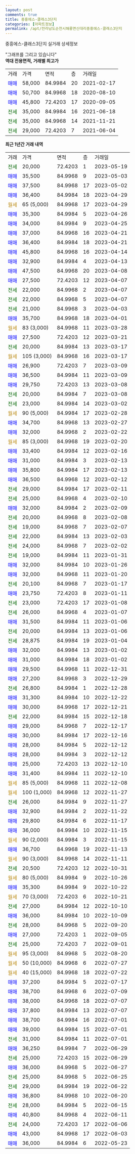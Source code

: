 ```yaml
---
layout: post
comments: true
title: 중흥에스-클래스3단지
categories: [아파트정보]
permalink: /apt/전라남도순천시해룡면신대리중흥에스-클래스3단지
---
```


중흥에스-클래스3단지 실거래 상세정보

<script type="text/javascript">
  google.charts.load('current', {'packages':['line', 'corechart']});
  google.charts.setOnLoadCallback(drawChart);

  function drawChart() {
    var data = new google.visualization.DataTable();
    data.addColumn('date', '거래일');
    data.addColumn('number', "매매");
    data.addColumn('number', "전세");
    data.addColumn('number', "전매");

    data.addRows([[new Date(Date.parse("2023-05-19")), null, 20000, null], [new Date(Date.parse("2023-05-03")), 35500, null, null], [new Date(Date.parse("2023-05-02")), 37500, null, null], [new Date(Date.parse("2023-04-29")), 36400, null, null], [new Date(Date.parse("2023-04-29")), null, null, null], [new Date(Date.parse("2023-04-26")), 35300, null, null], [new Date(Date.parse("2023-04-25")), 34000, null, null], [new Date(Date.parse("2023-04-21")), 37000, null, null], [new Date(Date.parse("2023-04-21")), 36400, null, null], [new Date(Date.parse("2023-04-14")), 45800, null, null], [new Date(Date.parse("2023-04-13")), 32900, null, null], [new Date(Date.parse("2023-04-08")), 47500, null, null], [new Date(Date.parse("2023-04-07")), 27500, null, null], [new Date(Date.parse("2023-04-07")), null, 22000, null], [new Date(Date.parse("2023-04-07")), null, 22000, null], [new Date(Date.parse("2023-04-03")), null, 21000, null], [new Date(Date.parse("2023-04-01")), 35700, null, null], [new Date(Date.parse("2023-03-28")), null, null, null], [new Date(Date.parse("2023-03-21")), 27500, null, null], [new Date(Date.parse("2023-03-17")), null, 20000, null], [new Date(Date.parse("2023-03-17")), null, null, null], [new Date(Date.parse("2023-03-09")), 26900, null, null], [new Date(Date.parse("2023-03-09")), 36500, null, null], [new Date(Date.parse("2023-03-08")), 29750, null, null], [new Date(Date.parse("2023-03-08")), null, 20000, null], [new Date(Date.parse("2023-03-02")), null, 23000, null], [new Date(Date.parse("2023-02-28")), null, null, null], [new Date(Date.parse("2023-02-27")), 34700, null, null], [new Date(Date.parse("2023-02-22")), 32000, null, null], [new Date(Date.parse("2023-02-20")), null, null, null], [new Date(Date.parse("2023-02-16")), 33400, null, null], [new Date(Date.parse("2023-02-13")), 31000, null, null], [new Date(Date.parse("2023-02-13")), 35800, null, null], [new Date(Date.parse("2023-02-12")), 36500, null, null], [new Date(Date.parse("2023-02-11")), null, 29000, null], [new Date(Date.parse("2023-02-10")), null, 25000, null], [new Date(Date.parse("2023-02-09")), 32000, null, null], [new Date(Date.parse("2023-02-08")), null, 20000, null], [new Date(Date.parse("2023-02-07")), null, 19000, null], [new Date(Date.parse("2023-02-03")), null, 22000, null], [new Date(Date.parse("2023-02-02")), null, 24000, null], [new Date(Date.parse("2023-01-31")), null, 19000, null], [new Date(Date.parse("2023-01-26")), 32000, null, null], [new Date(Date.parse("2023-01-20")), 32000, null, null], [new Date(Date.parse("2023-01-17")), null, 20100, null], [new Date(Date.parse("2023-01-11")), 23750, null, null], [new Date(Date.parse("2023-01-08")), null, 23000, null], [new Date(Date.parse("2023-01-07")), null, 26000, null], [new Date(Date.parse("2023-01-06")), 31500, null, null], [new Date(Date.parse("2023-01-06")), null, 20000, null], [new Date(Date.parse("2023-01-04")), null, 28875, null], [new Date(Date.parse("2023-01-02")), 32000, null, null], [new Date(Date.parse("2023-01-02")), 31000, null, null], [new Date(Date.parse("2022-12-31")), 29500, null, null], [new Date(Date.parse("2022-12-29")), 27200, null, null], [new Date(Date.parse("2022-12-28")), null, 26800, null], [new Date(Date.parse("2022-12-22")), 31300, null, null], [new Date(Date.parse("2022-12-21")), 30000, null, null], [new Date(Date.parse("2022-12-18")), null, 22000, null], [new Date(Date.parse("2022-12-17")), 29000, null, null], [new Date(Date.parse("2022-12-16")), 30000, null, null], [new Date(Date.parse("2022-12-12")), 28000, null, null], [new Date(Date.parse("2022-12-12")), 28000, null, null], [new Date(Date.parse("2022-12-10")), 25000, null, null], [new Date(Date.parse("2022-12-10")), 31400, null, null], [new Date(Date.parse("2022-12-08")), null, null, null], [new Date(Date.parse("2022-11-27")), null, null, null], [new Date(Date.parse("2022-11-27")), null, 26000, null], [new Date(Date.parse("2022-11-22")), 32900, null, null], [new Date(Date.parse("2022-11-17")), 29800, null, null], [new Date(Date.parse("2022-11-15")), 36000, null, null], [new Date(Date.parse("2022-11-15")), null, null, null], [new Date(Date.parse("2022-11-13")), 36700, null, null], [new Date(Date.parse("2022-11-11")), null, null, null], [new Date(Date.parse("2022-10-31")), null, 20500, null], [new Date(Date.parse("2022-10-26")), null, null, null], [new Date(Date.parse("2022-10-22")), 35300, null, null], [new Date(Date.parse("2022-10-21")), null, null, null], [new Date(Date.parse("2022-10-10")), null, 27000, null], [new Date(Date.parse("2022-10-09")), 36000, null, null], [new Date(Date.parse("2022-09-20")), null, 28000, null], [new Date(Date.parse("2022-09-05")), 27000, null, null], [new Date(Date.parse("2022-09-01")), null, 25000, null], [new Date(Date.parse("2022-08-20")), null, null, null], [new Date(Date.parse("2022-07-27")), null, null, null], [new Date(Date.parse("2022-07-22")), null, null, null], [new Date(Date.parse("2022-07-17")), 37200, null, null], [new Date(Date.parse("2022-07-09")), 38700, null, null], [new Date(Date.parse("2022-07-07")), 38000, null, null], [new Date(Date.parse("2022-07-07")), 37800, null, null], [new Date(Date.parse("2022-07-01")), 38700, null, null], [new Date(Date.parse("2022-07-01")), 39000, null, null], [new Date(Date.parse("2022-07-01")), null, 31000, null], [new Date(Date.parse("2022-06-29")), 36250, null, null], [new Date(Date.parse("2022-06-29")), null, 25000, null], [new Date(Date.parse("2022-06-27")), 36000, null, null], [new Date(Date.parse("2022-06-25")), null, 25000, null], [new Date(Date.parse("2022-06-22")), null, 29000, null], [new Date(Date.parse("2022-06-20")), 36800, null, null], [new Date(Date.parse("2022-06-15")), null, 28000, null], [new Date(Date.parse("2022-06-11")), 40800, null, null], [new Date(Date.parse("2022-06-06")), null, 24000, null], [new Date(Date.parse("2022-06-03")), 43000, null, null], [new Date(Date.parse("2022-05-23")), 36000, null, null]]);

    var options = {
      hAxis: {
        format: 'yyyy/MM/dd'
      },    
      lineWidth: 0,
      pointsVisible: true,    
      title: '최근 1년간 유형별 실거래가 분포',
      legend: { position: 'bottom' }
    };

    var formatter = new google.visualization.NumberFormat({pattern:'###,###'} );
    formatter.format(data, 1);
    formatter.format(data, 2);
    
    setTimeout(function() {
        var chart = new google.visualization.LineChart(document.getElementById('columnchart_material'));
        chart.draw(data, (options));
        document.getElementById('loading').style.display = 'none';
    }, 200);
  }
</script>


<div id="loading" style="z-index:20; display: block; margin-left: 0px">"그래프를 그리고 있습니다"</div>
<div id="columnchart_material" style="width: 95%; margin-left: 0px; display: block"></div>
<!-- contents start -->
<b>역대 전용면적, 거래별 최고가</b>
<table class="sortable">
    <tr>
      <td>거래</td>
      <td>가격</td>
      <td>면적</td>
      <td>층</td>
      <td>거래일</td>
    </tr>
        <tr>
          <td><a style="color: blue">매매</a></td>
          <td>58,000</td>
          <td>84.9984</td>
          <td>20</td>
          <td>2021-02-17</td>
        </tr>            <tr>
          <td><a style="color: blue">매매</a></td>
          <td>50,700</td>
          <td>84.9968</td>
          <td>18</td>
          <td>2020-08-10</td>
        </tr>            <tr>
          <td><a style="color: blue">매매</a></td>
          <td>45,800</td>
          <td>72.4203</td>
          <td>17</td>
          <td>2020-09-05</td>
        </tr>        
        <tr>
              <td><a style="color: darkgreen">전세</a></td>
              <td>35,000</td>
              <td>84.9984</td>
              <td>16</td>
              <td>2021-06-18</td>
            </tr>            <tr>
              <td><a style="color: darkgreen">전세</a></td>
              <td>35,000</td>
              <td>84.9968</td>
              <td>14</td>
              <td>2021-11-21</td>
            </tr>            <tr>
              <td><a style="color: darkgreen">전세</a></td>
              <td>29,000</td>
              <td>72.4203</td>
              <td>7</td>
              <td>2021-06-04</td>
            </tr>        
    
</table>

<b>최근 1년간 거래 내역</b>

<table class="sortable">
    <tr>
      <td>거래</td>
      <td>가격</td>
      <td>면적</td>
      <td>층</td>
      <td>거래일</td>
    </tr>
    <tr>
      <td><a style="color: darkgreen">전세</a></td>
      <td>20,000</td>
      <td>72.4203</td>
      <td>1</td>
      <td>2023-05-19</td>
    </tr>          <tr>
      <td><a style="color: blue">매매</a></td>
      <td>35,500</td>
      <td>84.9968</td>
      <td>9</td>
      <td>2023-05-03</td>
    </tr>          <tr>
      <td><a style="color: blue">매매</a></td>
      <td>37,500</td>
      <td>84.9968</td>
      <td>17</td>
      <td>2023-05-02</td>
    </tr>          <tr>
      <td><a style="color: blue">매매</a></td>
      <td>36,400</td>
      <td>84.9984</td>
      <td>18</td>
      <td>2023-04-29</td>
    </tr>          <tr>
      <td><a style="color: darkgoldenrod">월세</a></td>
      <td>65 (5,000)</td>
      <td>84.9968</td>
      <td>17</td>
      <td>2023-04-29</td>
    </tr>          <tr>
      <td><a style="color: blue">매매</a></td>
      <td>35,300</td>
      <td>84.9984</td>
      <td>5</td>
      <td>2023-04-26</td>
    </tr>          <tr>
      <td><a style="color: blue">매매</a></td>
      <td>34,000</td>
      <td>84.9984</td>
      <td>9</td>
      <td>2023-04-25</td>
    </tr>          <tr>
      <td><a style="color: blue">매매</a></td>
      <td>37,000</td>
      <td>84.9968</td>
      <td>16</td>
      <td>2023-04-21</td>
    </tr>          <tr>
      <td><a style="color: blue">매매</a></td>
      <td>36,400</td>
      <td>84.9984</td>
      <td>18</td>
      <td>2023-04-21</td>
    </tr>          <tr>
      <td><a style="color: blue">매매</a></td>
      <td>45,800</td>
      <td>84.9968</td>
      <td>16</td>
      <td>2023-04-14</td>
    </tr>          <tr>
      <td><a style="color: blue">매매</a></td>
      <td>32,900</td>
      <td>84.9984</td>
      <td>4</td>
      <td>2023-04-13</td>
    </tr>          <tr>
      <td><a style="color: blue">매매</a></td>
      <td>47,500</td>
      <td>84.9968</td>
      <td>20</td>
      <td>2023-04-08</td>
    </tr>          <tr>
      <td><a style="color: blue">매매</a></td>
      <td>27,500</td>
      <td>72.4203</td>
      <td>12</td>
      <td>2023-04-07</td>
    </tr>          <tr>
      <td><a style="color: darkgreen">전세</a></td>
      <td>22,000</td>
      <td>84.9968</td>
      <td>2</td>
      <td>2023-04-07</td>
    </tr>          <tr>
      <td><a style="color: darkgreen">전세</a></td>
      <td>22,000</td>
      <td>84.9968</td>
      <td>5</td>
      <td>2023-04-07</td>
    </tr>          <tr>
      <td><a style="color: darkgreen">전세</a></td>
      <td>21,000</td>
      <td>84.9968</td>
      <td>3</td>
      <td>2023-04-03</td>
    </tr>          <tr>
      <td><a style="color: blue">매매</a></td>
      <td>35,700</td>
      <td>84.9968</td>
      <td>18</td>
      <td>2023-04-01</td>
    </tr>          <tr>
      <td><a style="color: darkgoldenrod">월세</a></td>
      <td>83 (3,000)</td>
      <td>84.9968</td>
      <td>11</td>
      <td>2023-03-28</td>
    </tr>          <tr>
      <td><a style="color: blue">매매</a></td>
      <td>27,500</td>
      <td>72.4203</td>
      <td>12</td>
      <td>2023-03-21</td>
    </tr>          <tr>
      <td><a style="color: darkgreen">전세</a></td>
      <td>20,000</td>
      <td>84.9984</td>
      <td>13</td>
      <td>2023-03-17</td>
    </tr>          <tr>
      <td><a style="color: darkgoldenrod">월세</a></td>
      <td>105 (3,000)</td>
      <td>84.9968</td>
      <td>16</td>
      <td>2023-03-17</td>
    </tr>          <tr>
      <td><a style="color: blue">매매</a></td>
      <td>26,900</td>
      <td>72.4203</td>
      <td>7</td>
      <td>2023-03-09</td>
    </tr>          <tr>
      <td><a style="color: blue">매매</a></td>
      <td>36,500</td>
      <td>84.9984</td>
      <td>11</td>
      <td>2023-03-09</td>
    </tr>          <tr>
      <td><a style="color: blue">매매</a></td>
      <td>29,750</td>
      <td>72.4203</td>
      <td>13</td>
      <td>2023-03-08</td>
    </tr>          <tr>
      <td><a style="color: darkgreen">전세</a></td>
      <td>20,000</td>
      <td>84.9984</td>
      <td>7</td>
      <td>2023-03-08</td>
    </tr>          <tr>
      <td><a style="color: darkgreen">전세</a></td>
      <td>23,000</td>
      <td>84.9984</td>
      <td>14</td>
      <td>2023-03-02</td>
    </tr>          <tr>
      <td><a style="color: darkgoldenrod">월세</a></td>
      <td>90 (5,000)</td>
      <td>84.9984</td>
      <td>17</td>
      <td>2023-02-28</td>
    </tr>          <tr>
      <td><a style="color: blue">매매</a></td>
      <td>34,700</td>
      <td>84.9968</td>
      <td>13</td>
      <td>2023-02-27</td>
    </tr>          <tr>
      <td><a style="color: blue">매매</a></td>
      <td>32,000</td>
      <td>84.9968</td>
      <td>2</td>
      <td>2023-02-22</td>
    </tr>          <tr>
      <td><a style="color: darkgoldenrod">월세</a></td>
      <td>85 (3,000)</td>
      <td>84.9968</td>
      <td>19</td>
      <td>2023-02-20</td>
    </tr>          <tr>
      <td><a style="color: blue">매매</a></td>
      <td>33,400</td>
      <td>84.9984</td>
      <td>12</td>
      <td>2023-02-16</td>
    </tr>          <tr>
      <td><a style="color: blue">매매</a></td>
      <td>31,000</td>
      <td>84.9984</td>
      <td>3</td>
      <td>2023-02-13</td>
    </tr>          <tr>
      <td><a style="color: blue">매매</a></td>
      <td>35,800</td>
      <td>84.9984</td>
      <td>17</td>
      <td>2023-02-13</td>
    </tr>          <tr>
      <td><a style="color: blue">매매</a></td>
      <td>36,500</td>
      <td>84.9968</td>
      <td>12</td>
      <td>2023-02-12</td>
    </tr>          <tr>
      <td><a style="color: darkgreen">전세</a></td>
      <td>29,000</td>
      <td>84.9984</td>
      <td>17</td>
      <td>2023-02-11</td>
    </tr>          <tr>
      <td><a style="color: darkgreen">전세</a></td>
      <td>25,000</td>
      <td>84.9968</td>
      <td>4</td>
      <td>2023-02-10</td>
    </tr>          <tr>
      <td><a style="color: blue">매매</a></td>
      <td>32,000</td>
      <td>84.9984</td>
      <td>2</td>
      <td>2023-02-09</td>
    </tr>          <tr>
      <td><a style="color: darkgreen">전세</a></td>
      <td>20,000</td>
      <td>84.9968</td>
      <td>8</td>
      <td>2023-02-08</td>
    </tr>          <tr>
      <td><a style="color: darkgreen">전세</a></td>
      <td>19,000</td>
      <td>84.9968</td>
      <td>7</td>
      <td>2023-02-07</td>
    </tr>          <tr>
      <td><a style="color: darkgreen">전세</a></td>
      <td>22,000</td>
      <td>84.9984</td>
      <td>13</td>
      <td>2023-02-03</td>
    </tr>          <tr>
      <td><a style="color: darkgreen">전세</a></td>
      <td>24,000</td>
      <td>84.9968</td>
      <td>7</td>
      <td>2023-02-02</td>
    </tr>          <tr>
      <td><a style="color: darkgreen">전세</a></td>
      <td>19,000</td>
      <td>84.9984</td>
      <td>11</td>
      <td>2023-01-31</td>
    </tr>          <tr>
      <td><a style="color: blue">매매</a></td>
      <td>32,000</td>
      <td>84.9984</td>
      <td>10</td>
      <td>2023-01-26</td>
    </tr>          <tr>
      <td><a style="color: blue">매매</a></td>
      <td>32,000</td>
      <td>84.9968</td>
      <td>11</td>
      <td>2023-01-20</td>
    </tr>          <tr>
      <td><a style="color: darkgreen">전세</a></td>
      <td>20,100</td>
      <td>84.9968</td>
      <td>7</td>
      <td>2023-01-17</td>
    </tr>          <tr>
      <td><a style="color: blue">매매</a></td>
      <td>23,750</td>
      <td>72.4203</td>
      <td>8</td>
      <td>2023-01-11</td>
    </tr>          <tr>
      <td><a style="color: darkgreen">전세</a></td>
      <td>23,000</td>
      <td>72.4203</td>
      <td>17</td>
      <td>2023-01-08</td>
    </tr>          <tr>
      <td><a style="color: darkgreen">전세</a></td>
      <td>26,000</td>
      <td>84.9968</td>
      <td>4</td>
      <td>2023-01-07</td>
    </tr>          <tr>
      <td><a style="color: blue">매매</a></td>
      <td>31,500</td>
      <td>84.9984</td>
      <td>11</td>
      <td>2023-01-06</td>
    </tr>          <tr>
      <td><a style="color: darkgreen">전세</a></td>
      <td>20,000</td>
      <td>84.9984</td>
      <td>13</td>
      <td>2023-01-06</td>
    </tr>          <tr>
      <td><a style="color: darkgreen">전세</a></td>
      <td>28,875</td>
      <td>84.9984</td>
      <td>19</td>
      <td>2023-01-04</td>
    </tr>          <tr>
      <td><a style="color: blue">매매</a></td>
      <td>32,000</td>
      <td>84.9984</td>
      <td>13</td>
      <td>2023-01-02</td>
    </tr>          <tr>
      <td><a style="color: blue">매매</a></td>
      <td>31,000</td>
      <td>84.9984</td>
      <td>18</td>
      <td>2023-01-02</td>
    </tr>          <tr>
      <td><a style="color: blue">매매</a></td>
      <td>29,500</td>
      <td>84.9968</td>
      <td>11</td>
      <td>2022-12-31</td>
    </tr>          <tr>
      <td><a style="color: blue">매매</a></td>
      <td>27,200</td>
      <td>84.9968</td>
      <td>3</td>
      <td>2022-12-29</td>
    </tr>          <tr>
      <td><a style="color: darkgreen">전세</a></td>
      <td>26,800</td>
      <td>84.9984</td>
      <td>1</td>
      <td>2022-12-28</td>
    </tr>          <tr>
      <td><a style="color: blue">매매</a></td>
      <td>31,300</td>
      <td>84.9984</td>
      <td>10</td>
      <td>2022-12-22</td>
    </tr>          <tr>
      <td><a style="color: blue">매매</a></td>
      <td>30,000</td>
      <td>84.9968</td>
      <td>17</td>
      <td>2022-12-21</td>
    </tr>          <tr>
      <td><a style="color: darkgreen">전세</a></td>
      <td>22,000</td>
      <td>84.9984</td>
      <td>15</td>
      <td>2022-12-18</td>
    </tr>          <tr>
      <td><a style="color: blue">매매</a></td>
      <td>29,000</td>
      <td>84.9968</td>
      <td>7</td>
      <td>2022-12-17</td>
    </tr>          <tr>
      <td><a style="color: blue">매매</a></td>
      <td>30,000</td>
      <td>84.9984</td>
      <td>17</td>
      <td>2022-12-16</td>
    </tr>          <tr>
      <td><a style="color: blue">매매</a></td>
      <td>28,000</td>
      <td>84.9984</td>
      <td>5</td>
      <td>2022-12-12</td>
    </tr>          <tr>
      <td><a style="color: blue">매매</a></td>
      <td>28,000</td>
      <td>84.9984</td>
      <td>3</td>
      <td>2022-12-12</td>
    </tr>          <tr>
      <td><a style="color: blue">매매</a></td>
      <td>25,000</td>
      <td>72.4203</td>
      <td>13</td>
      <td>2022-12-10</td>
    </tr>          <tr>
      <td><a style="color: blue">매매</a></td>
      <td>31,400</td>
      <td>84.9984</td>
      <td>11</td>
      <td>2022-12-10</td>
    </tr>          <tr>
      <td><a style="color: darkgoldenrod">월세</a></td>
      <td>85 (5,000)</td>
      <td>84.9968</td>
      <td>11</td>
      <td>2022-12-08</td>
    </tr>          <tr>
      <td><a style="color: darkgoldenrod">월세</a></td>
      <td>100 (1,000)</td>
      <td>84.9968</td>
      <td>12</td>
      <td>2022-11-27</td>
    </tr>          <tr>
      <td><a style="color: darkgreen">전세</a></td>
      <td>26,000</td>
      <td>84.9984</td>
      <td>9</td>
      <td>2022-11-27</td>
    </tr>          <tr>
      <td><a style="color: blue">매매</a></td>
      <td>32,900</td>
      <td>84.9984</td>
      <td>2</td>
      <td>2022-11-22</td>
    </tr>          <tr>
      <td><a style="color: blue">매매</a></td>
      <td>29,800</td>
      <td>84.9984</td>
      <td>6</td>
      <td>2022-11-17</td>
    </tr>          <tr>
      <td><a style="color: blue">매매</a></td>
      <td>36,000</td>
      <td>84.9984</td>
      <td>10</td>
      <td>2022-11-15</td>
    </tr>          <tr>
      <td><a style="color: darkgoldenrod">월세</a></td>
      <td>90 (2,000)</td>
      <td>84.9984</td>
      <td>3</td>
      <td>2022-11-15</td>
    </tr>          <tr>
      <td><a style="color: blue">매매</a></td>
      <td>36,700</td>
      <td>84.9968</td>
      <td>19</td>
      <td>2022-11-13</td>
    </tr>          <tr>
      <td><a style="color: darkgoldenrod">월세</a></td>
      <td>90 (3,000)</td>
      <td>84.9968</td>
      <td>14</td>
      <td>2022-11-11</td>
    </tr>          <tr>
      <td><a style="color: darkgreen">전세</a></td>
      <td>20,500</td>
      <td>72.4203</td>
      <td>12</td>
      <td>2022-10-31</td>
    </tr>          <tr>
      <td><a style="color: darkgoldenrod">월세</a></td>
      <td>80 (5,000)</td>
      <td>84.9984</td>
      <td>9</td>
      <td>2022-10-26</td>
    </tr>          <tr>
      <td><a style="color: blue">매매</a></td>
      <td>35,300</td>
      <td>84.9984</td>
      <td>9</td>
      <td>2022-10-22</td>
    </tr>          <tr>
      <td><a style="color: darkgoldenrod">월세</a></td>
      <td>70 (3,000)</td>
      <td>72.4203</td>
      <td>6</td>
      <td>2022-10-21</td>
    </tr>          <tr>
      <td><a style="color: darkgreen">전세</a></td>
      <td>27,000</td>
      <td>84.9984</td>
      <td>12</td>
      <td>2022-10-10</td>
    </tr>          <tr>
      <td><a style="color: blue">매매</a></td>
      <td>36,000</td>
      <td>84.9984</td>
      <td>10</td>
      <td>2022-10-09</td>
    </tr>          <tr>
      <td><a style="color: darkgreen">전세</a></td>
      <td>28,000</td>
      <td>84.9968</td>
      <td>5</td>
      <td>2022-09-20</td>
    </tr>          <tr>
      <td><a style="color: blue">매매</a></td>
      <td>27,000</td>
      <td>72.4203</td>
      <td>1</td>
      <td>2022-09-05</td>
    </tr>          <tr>
      <td><a style="color: darkgreen">전세</a></td>
      <td>25,000</td>
      <td>72.4203</td>
      <td>7</td>
      <td>2022-09-01</td>
    </tr>          <tr>
      <td><a style="color: darkgoldenrod">월세</a></td>
      <td>95 (3,000)</td>
      <td>84.9968</td>
      <td>5</td>
      <td>2022-08-20</td>
    </tr>          <tr>
      <td><a style="color: darkgoldenrod">월세</a></td>
      <td>50 (10,000)</td>
      <td>84.9968</td>
      <td>6</td>
      <td>2022-07-27</td>
    </tr>          <tr>
      <td><a style="color: darkgoldenrod">월세</a></td>
      <td>40 (15,000)</td>
      <td>84.9968</td>
      <td>18</td>
      <td>2022-07-22</td>
    </tr>          <tr>
      <td><a style="color: blue">매매</a></td>
      <td>37,200</td>
      <td>84.9984</td>
      <td>5</td>
      <td>2022-07-17</td>
    </tr>          <tr>
      <td><a style="color: blue">매매</a></td>
      <td>38,700</td>
      <td>84.9968</td>
      <td>6</td>
      <td>2022-07-09</td>
    </tr>          <tr>
      <td><a style="color: blue">매매</a></td>
      <td>38,000</td>
      <td>84.9968</td>
      <td>18</td>
      <td>2022-07-07</td>
    </tr>          <tr>
      <td><a style="color: blue">매매</a></td>
      <td>37,800</td>
      <td>84.9984</td>
      <td>13</td>
      <td>2022-07-07</td>
    </tr>          <tr>
      <td><a style="color: blue">매매</a></td>
      <td>38,700</td>
      <td>84.9984</td>
      <td>16</td>
      <td>2022-07-01</td>
    </tr>          <tr>
      <td><a style="color: blue">매매</a></td>
      <td>39,000</td>
      <td>84.9984</td>
      <td>15</td>
      <td>2022-07-01</td>
    </tr>          <tr>
      <td><a style="color: darkgreen">전세</a></td>
      <td>31,000</td>
      <td>84.9984</td>
      <td>11</td>
      <td>2022-07-01</td>
    </tr>          <tr>
      <td><a style="color: blue">매매</a></td>
      <td>36,250</td>
      <td>84.9984</td>
      <td>7</td>
      <td>2022-06-29</td>
    </tr>          <tr>
      <td><a style="color: darkgreen">전세</a></td>
      <td>25,000</td>
      <td>72.4203</td>
      <td>15</td>
      <td>2022-06-29</td>
    </tr>          <tr>
      <td><a style="color: blue">매매</a></td>
      <td>36,000</td>
      <td>84.9968</td>
      <td>5</td>
      <td>2022-06-27</td>
    </tr>          <tr>
      <td><a style="color: darkgreen">전세</a></td>
      <td>25,000</td>
      <td>84.9968</td>
      <td>5</td>
      <td>2022-06-25</td>
    </tr>          <tr>
      <td><a style="color: darkgreen">전세</a></td>
      <td>29,000</td>
      <td>84.9984</td>
      <td>19</td>
      <td>2022-06-22</td>
    </tr>          <tr>
      <td><a style="color: blue">매매</a></td>
      <td>36,800</td>
      <td>84.9968</td>
      <td>10</td>
      <td>2022-06-20</td>
    </tr>          <tr>
      <td><a style="color: darkgreen">전세</a></td>
      <td>28,000</td>
      <td>84.9984</td>
      <td>5</td>
      <td>2022-06-15</td>
    </tr>          <tr>
      <td><a style="color: blue">매매</a></td>
      <td>40,800</td>
      <td>84.9968</td>
      <td>4</td>
      <td>2022-06-11</td>
    </tr>          <tr>
      <td><a style="color: darkgreen">전세</a></td>
      <td>24,000</td>
      <td>72.4203</td>
      <td>17</td>
      <td>2022-06-06</td>
    </tr>          <tr>
      <td><a style="color: blue">매매</a></td>
      <td>43,000</td>
      <td>84.9968</td>
      <td>17</td>
      <td>2022-06-03</td>
    </tr>          <tr>
      <td><a style="color: blue">매매</a></td>
      <td>36,000</td>
      <td>84.9984</td>
      <td>6</td>
      <td>2022-05-23</td>
    </tr>      </table>
<!-- contents end -->    

